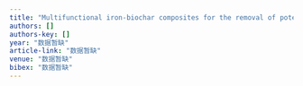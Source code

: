 ```yaml
---
title: "Multifunctional iron-biochar composites for the removal of potentially toxic elements, inherent cations, and hetero-chloride from hydraulic fracturing wastewater"
authors: []
authors-key: []
year: "数据暂缺"
article-link: "数据暂缺"
venue: "数据暂缺"
bibex: "数据暂缺"
---
```

